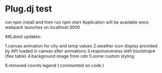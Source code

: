 # Plug.dj test
run npm install and then run npm start
Application will be available once webpack launches on localhost:3000


##Latest updates: 

1.canvas animation for city and temp values 
2.weather icon display provided by API loaded in canvas after animations
3.responsiveness with bootstrap4 (flex table)
4.background image from cdn
5.some custom styling

6.removed coords legend ( commented on code )

